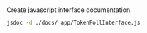 #
Create javascript interface documentation.
```bash
jsdoc -d ./docs/ app/TokenPollInterface.js 
```